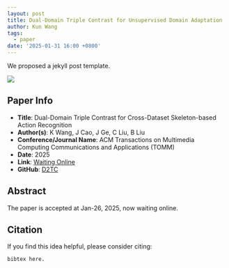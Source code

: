 ```yaml
---
layout: post
title: Dual-Domain Triple Contrast for Unsupervised Domain Adaptation
author: Kun Wang
tags:
  - paper
date: '2025-01-31 16:00 +0800'
---
```


We proposed a jekyll post template.

![]({{site.baseurl}}/assets/x.jpg)

## Paper Info
- **Title**: Dual-Domain Triple Contrast for Cross-Dataset Skeleton-based Action Recognition
- **Author(s)**: K Wang, J Cao, J Ge, C Liu, B Liu
- **Conference/Journal Name**: ACM Transactions on Multimedia Computing Communications and Applications (TOMM)
- **Date**: 2025
- **Link**: [Waiting Online](https://)
- **GitHub**: [D2TC](https://github.com/KennCoder7/D2TC)
  
## Abstract
The paper is accepted at Jan-26, 2025, now waiting online.

## Citation
If you find this idea helpful, please consider citing:
```
bibtex here.
```
